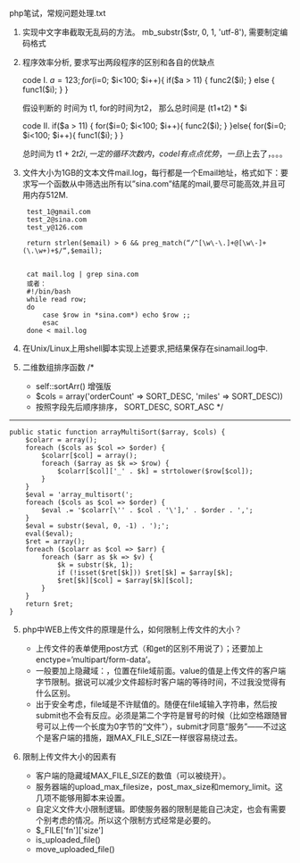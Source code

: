 php笔试，常规问题处理.txt

1. 实现中文字串截取无乱码的方法。
    mb_substr($str, 0, 1, 'utf-8'),  需要制定编码格式

2. 程序效率分析, 要求写出两段程序的区别和各自的优缺点

	code I.
	$a = 123;
	for($i=0; $i<100; $i++){
		if($a > 11) {
			func2($i);
		} else {
			func1($i);
		}
	}

	假设判断的 时间为 t1, for的时间为t2， 那么总时间是  (t1+t2) * $i

	code II.
	if($a > 11) {
		for($i=0; $i<100; $i++){
			func2($i);
		}
	}else{
		for($i=0; $i<100; $i++){
			func1($i);
		}
	}

	总时间为 t1 + 2*t2*$i, 一定的循环次数内，code I有点点优势，一旦$i上去了，。。。



3. 文件大小为1GB的文本文件mail.log，每行都是一个Email地址，格式如下：要求写一个函数从中筛选出所有以”sina.com”结尾的mail,要尽可能高效,并且可用内存512M.

		test_1@gmail.com
		test_2@sina.com
		test_y@126.com

		return strlen($email) > 6 && preg_match(“/^[\w\-\.]+@[\w\-]+(\.\w+)+$/“,$email);

    
        cat mail.log | grep sina.com
        或者：
        #!/bin/bash
        while read row;
        do
        	case $row in *sina.com*) echo $row ;;
        	esac
        done < mail.log

4. 在Unix/Linux上用shell脚本实现上述要求,把结果保存在sinamail.log中.



5. 二维数组排序函数
    /*
     * self::sortArr() 增强版
     * $cols   =  array('orderCount' => SORT_DESC, 'miles' => SORT_DESC))
     * 按照字段先后顺序排序， SORT_DESC,  SORT_ASC
     */
     
----
    public static function arrayMultiSort($array, $cols) {
        $colarr = array();
        foreach ($cols as $col => $order) {
            $colarr[$col] = array();
            foreach ($array as $k => $row) {
                $colarr[$col]['_' . $k] = strtolower($row[$col]);
            }
        }
        $eval = 'array_multisort(';
        foreach ($cols as $col => $order) {
            $eval .= '$colarr[\'' . $col . '\'],' . $order . ',';
        }
        $eval = substr($eval, 0, -1) . ');';
        eval($eval);
        $ret = array();
        foreach ($colarr as $col => $arr) {
            foreach ($arr as $k => $v) {
                $k = substr($k, 1);
                if (!isset($ret[$k])) $ret[$k] = $array[$k];
                $ret[$k][$col] = $array[$k][$col];
            }
        }
        return $ret;
    }

5. php中WEB上传文件的原理是什么，如何限制上传文件的大小？
    * 上传文件的表单使用post方式（和get的区别不用说了）；还要加上enctype=’multipart/form-data’。
    * 一般要加上隐藏域：，位置在file域前面。value的值是上传文件的客户端字节限制。据说可以减少文件超标时客户端的等待时间，不过我没觉得有什么区别。
    * 出于安全考虑，file域是不许赋值的。随便在file域输入字符串，然后按submit也不会有反应。必须是第二个字符是冒号的时候（比如空格跟随冒号可以上传一个长度为0字节的“文件”），submit才同意“服务”——不过这个是客户端的措施，跟MAX_FILE_SIZE一样很容易绕过去。
    
6. 限制上传文件大小的因素有
    * 客户端的隐藏域MAX_FILE_SIZE的数值（可以被绕开）。
    * 服务器端的upload_max_filesize，post_max_size和memory_limit。这几项不能够用脚本来设置。
    * 自定义文件大小限制逻辑。即使服务器的限制是能自己决定，也会有需要个别考虑的情况。所以这个限制方式经常是必要的。
    * $_FILE['fn']['size']
    * is_uploaded_file()
    * move_uploaded_file()



